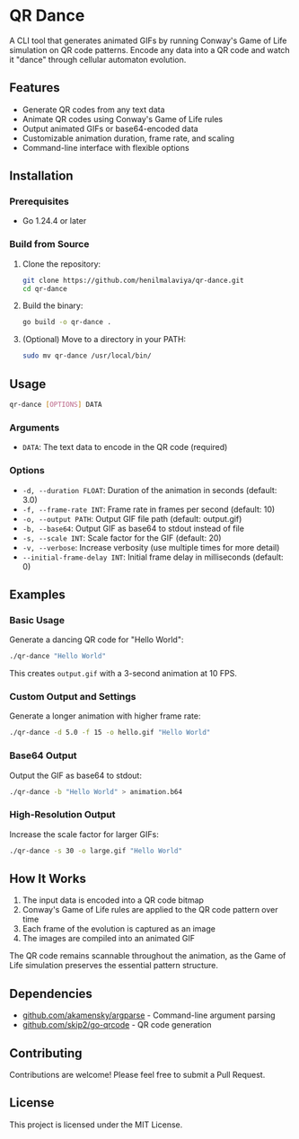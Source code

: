 # QR Dance

A CLI tool that generates animated GIFs by running Conway's Game of Life simulation on QR code patterns. Encode any data into a QR code and watch it "dance" through cellular automaton evolution.

## Features

- Generate QR codes from any text data
- Animate QR codes using Conway's Game of Life rules
- Output animated GIFs or base64-encoded data
- Customizable animation duration, frame rate, and scaling
- Command-line interface with flexible options

## Installation

### Prerequisites

- Go 1.24.4 or later

### Build from Source

1. Clone the repository:

   ```bash
   git clone https://github.com/henilmalaviya/qr-dance.git
   cd qr-dance
   ```

2. Build the binary:

   ```bash
   go build -o qr-dance .
   ```

3. (Optional) Move to a directory in your PATH:
   ```bash
   sudo mv qr-dance /usr/local/bin/
   ```

## Usage

```bash
qr-dance [OPTIONS] DATA
```

### Arguments

- `DATA`: The text data to encode in the QR code (required)

### Options

- `-d, --duration FLOAT`: Duration of the animation in seconds (default: 3.0)
- `-f, --frame-rate INT`: Frame rate in frames per second (default: 10)
- `-o, --output PATH`: Output GIF file path (default: output.gif)
- `-b, --base64`: Output GIF as base64 to stdout instead of file
- `-s, --scale INT`: Scale factor for the GIF (default: 20)
- `-v, --verbose`: Increase verbosity (use multiple times for more detail)
- `--initial-frame-delay INT`: Initial frame delay in milliseconds (default: 0)

## Examples

### Basic Usage

Generate a dancing QR code for "Hello World":

```bash
./qr-dance "Hello World"
```

This creates `output.gif` with a 3-second animation at 10 FPS.

### Custom Output and Settings

Generate a longer animation with higher frame rate:

```bash
./qr-dance -d 5.0 -f 15 -o hello.gif "Hello World"
```

### Base64 Output

Output the GIF as base64 to stdout:

```bash
./qr-dance -b "Hello World" > animation.b64
```

### High-Resolution Output

Increase the scale factor for larger GIFs:

```bash
./qr-dance -s 30 -o large.gif "Hello World"
```

## How It Works

1. The input data is encoded into a QR code bitmap
2. Conway's Game of Life rules are applied to the QR code pattern over time
3. Each frame of the evolution is captured as an image
4. The images are compiled into an animated GIF

The QR code remains scannable throughout the animation, as the Game of Life simulation preserves the essential pattern structure.

## Dependencies

- [github.com/akamensky/argparse](https://github.com/akamensky/argparse) - Command-line argument parsing
- [github.com/skip2/go-qrcode](https://github.com/skip2/go-qrcode) - QR code generation

## Contributing

Contributions are welcome! Please feel free to submit a Pull Request.

## License

This project is licensed under the MIT License.
